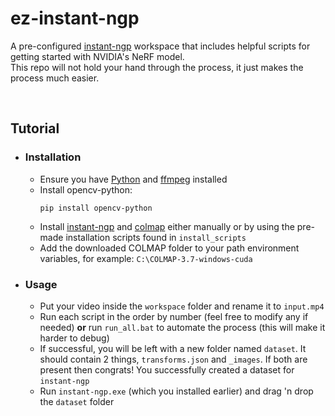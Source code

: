 # ez-instant-ngp
A pre-configured [instant-ngp](https://github.com/NVlabs/instant-ngp) workspace that includes helpful scripts for getting started with NVIDIA's NeRF model. \
This repo will not hold your hand through the process, it just makes the process much easier.

<br>

## **Tutorial**
- ### **Installation**
    - Ensure you have [Python](https://www.python.org/downloads) and [ffmpeg](https://ffmpeg.org/download.html) installed
    - Install opencv-python:
        ```
        pip install opencv-python
        ```
    - Install [instant-ngp](https://github.com/NVlabs/instant-ngp/releases) and [colmap](https://github.com/colmap/colmap/releases) either manually or by using the pre-made installation scripts found in `install_scripts`
    - Add the downloaded COLMAP folder to your path environment variables, for example: `C:\COLMAP-3.7-windows-cuda`
- ### Usage
    - Put your video inside the `workspace` folder and rename it to `input.mp4`
    - Run each script in the order by number (feel free to modify any if needed) **or** run `run_all.bat` to automate the process (this will make it harder to debug)
    - If successful, you will be left with a new folder named `dataset`. It should contain 2 things, `transforms.json` and `_images`. If both are present then congrats! You successfully created a dataset for `instant-ngp`
    - Run `instant-ngp.exe` (which you installed earlier) and drag 'n drop the `dataset` folder